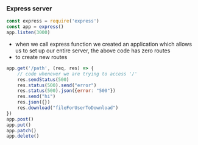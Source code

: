 ### Express server
```js
const express = require('express')
const app = express()
app.listen(3000)
```
- when we call express function we created an application which allows us to set up our entire server, the above code has zero routes
- to create new routes
```js
app.get('/path', (req, res) => {
    // code whenever we are trying to access '/'
    res.sendStatus(500)
    res.status(500).send("error")
    res.status(500).json({error: "500"})
    res.send("hi")
    res.json({})
    res.download("fileForUserToDownload")
})
app.post()
app.put()
app.patch()
app.delete()
```
